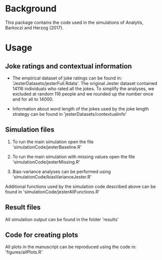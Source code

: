 # Background

This package contains the code used in the simulations of Analytis, Barkoczi and Herzog (2017).

# Usage

## Joke ratings and contextual information

- The empirical dataset of joke ratings can be found in: 'JesterDatasets/jesterFull.Rdata'. The original Jester dataset contained 14116 individuals who rated all the jokes. To simplify the analyses, we excluded at random 116 people and we rounded up the number once and for all to 14000. 

- Information about word length of the jokes used by the joke length strategy can be found in 'jesterDatasets/contextualinfo'


## Simulation files

1. To run the main simulation open the file 'simulationCode/jesterBaseline.R'

2. To run the main simulation with missing values open the file 'simulationCode/jesterMissing.R'

3. Bias-variance analyses can be performed using 'simulationCode/biasVarianceJester.R'

Additional functions used by the simulation code described above can be found in 'simulationCode/jesterAllFunctions.R'

## Result files

All simulation output can be found in the folder 'results'

## Code for creating plots

All plots in the manuscript can be reproduced using the code in: 'figures/allPlots.R'